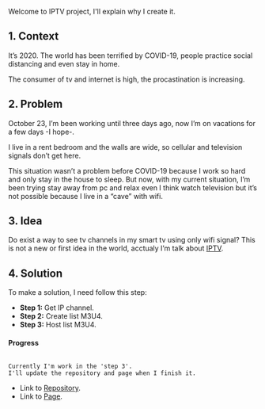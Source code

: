 Welcome to IPTV project, I'll explain why I create it.


## 1. Context
It’s 2020. The world has been terrified by COVID-19, people practice social distancing and even stay in home.

The consumer of tv and internet is high, the procastination is increasing.


## 2. Problem
October 23, I’m been working until three days ago, now I’m on vacations for a few days -I hope-.

I live in a rent bedroom and the walls are wide, so cellular and television signals don’t get here.

This situation wasn’t a problem before COVID-19 because I work so hard and only stay in the house to sleep. But now, with my current situation, I’m been trying stay away from pc and relax even I think watch television but it’s not possible because I live in a “cave” with wifi.


## 3. Idea
Do exist a way to see tv channels in my smart tv using only wifi signal?
This is not a new or first idea in the world, acctualy I’m talk about [IPTV](https://en.wikipedia.org/wiki/Internet_Protocol_television).


## 4. Solution
To make a solution, I need follow this step:
* **Step 1:** Get IP channel.
* **Step 2:** Create list M3U4.
* **Step 3:** Host list M3U4.


#### Progress
```

Currently I'm work in the 'step 3'.
I'll update the repository and page when I finish it.

```
- Link to [Repository](https://github.com/diparrag/IPTV).
- Link to [Page](https://diparrag.github.io/IPTV/).
